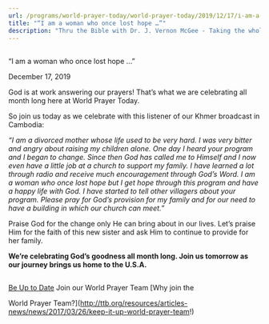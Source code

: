 ```yaml
---
url: /programs/world-prayer-today/world-prayer-today/2019/12/17/i-am-a-woman-who-once-lost-hope
title: "“I am a woman who once lost hope …”"
description: "Thru the Bible with Dr. J. Vernon McGee - Taking the whole Word to the whole world"
---
```







## 
 “I am a woman who once lost hope …”


December 17, 2019




God is at work answering our prayers! That’s what we are celebrating all month long here at World Prayer Today. 


So join us today as we celebrate with this listener of our Khmer broadcast in Cambodia:


*“I am a divorced mother whose life used to be very hard. I was very bitter and angry about raising my children alone. One day I heard your program and I began to change. Since then God has called me to Himself and I now even have a little job at a church to support my family. I have learned a lot through radio and receive much encouragement through God’s Word. I am a woman who once lost hope but I get hope through this program and have a happy life with God. I have started to tell other villagers about your program. Please pray for God’s provision for my family and for our need to have a building in which our church can meet.”*


Praise God for the change only He can bring about in our lives. Let’s praise Him for the faith of this new sister and ask Him to continue to provide for her family. 


**We’re celebrating God’s goodness all month long. Join us tomorrow as our journey brings us home to the U.S.A.** 







## 




[Be Up to Date](http://feeds.feedburner.com/WorldPrayerToday "World Prayer Today RSS Feed")
Join our World Prayer Team
[Why join the  

World Prayer Team?](http://ttb.org/resources/articles-news/news/2017/03/26/keep-it-up-world-prayer-team!)




